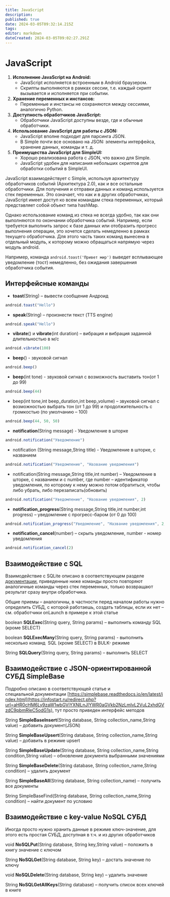 ```yaml
---
title: JavaScript
description: 
published: true
date: 2024-03-05T09:32:14.215Z
tags: 
editor: markdown
dateCreated: 2024-03-05T09:02:27.291Z
---
```


# JavaScript
1. **Исполнение JavaScript на Android:**
	- JavaScript исполняется встроенным в Android браузером.
	- Скрипты выполняются в рамках сессии, т.е. каждый скрипт вызывается и исполняется при событии.
1. **Хранение переменных и инстансов:**
    - Переменные и инстансы не сохраняются между сессиями, аналогично Python.
3. **Доступность обработчиков JavaScript:**
    - Обработчики JavaScript доступны везде, где и обычные обработчики.
4. **Использование JavaScript для работы с JSON:**
    - JavaScript вполне подходит для парсинга JSON.
    - В Simple почти все основано на JSON: элементы интерфейса, хранение данных, команды и т. д.
5. **Преимущества JavaScript для SimpleUI:**
    - Хорошо реализована работа с JSON, что важно для Simple.
    - JavaScript удобен для написания небольших скриптов для обработки событий в SimpleUI.

JavaScript взаимодействует с Simple, используя архитектуру обработчиков событий (Архитектура 2.0), как и все остальные обработчики. Для получения и отправки данных и команд используется стек переменных. Это означает, что как и в других обработчиках, JavaScript имеет доступ ко всем командам стека переменных, который представляет собой объект типа hashMap.

Однако использование команд из стека не всегда удобно, так как они выполняются по окончании обработчика событий. Например, если требуется выполнить запрос к базе данных или отобразить прогресс выполнения операции, это хочется сделать немедленно в рамках текущего обработчика. Для этого часть таких команд вынесена в отдельный модуль, к которому можно обращаться напрямую через модуль android.

Например, команда 
```android.toast('Привет мир')```
выведет всплывающее уведомление (тост) немедленно, без ожидания завершения обработчика события.
## Интерфейсные команды
- **toast**(String) – вывести сообщение Андроид 
```JavaScript
android.toast("Hello")
```
- **speak**(String) – произнести текст (TTS engine)
```JavaScript
android.speak("Hello")
```
- **vibrate**() и **vibrate**(int duration) – вибрация и вибрация заданной длительностью в м/с
```JavaScript
android.vibrate(100)
```
- **beep**() - звуковой сигнал
```JavaScript
android.beep()
```
- **beep**(int tone) - звуковой сигнал с возможность выставить тон(от 1 до 99)
```JavaScript
android.beep(44)
```
- beep(int tone,int beep_duration,int beep_volume) – звуковой сигнал с возможностью выбрать тон (от 1 до 99) и продолжительность с громкостью (по умолчанию – 100)
```JavaScript
android.beep(44, 50, 50)
```
- **notification**(String message) - Уведомление в шторке 
```JavaScript
android.notification("Уведомление")
```
- notification (String message,String title)  - Уведомление в шторке, с названием
```JavaScript
android.notification("Уведомление", "Название уведомления")
```
- notification(String message,String title,int number) – Уведомление в шторке, с названием и с number, где number – идентификатор уведомления, по которому к нему можно потом обратиться, чтобы либо убрать, либо перезаписать(обновить)
```JavaScript
android.notification("Уведомление", "Название уведомления", 2)
```
- **notification_progress**(String message,String title,int number,int progress) – уведомление с прогресс-баром (от 0 до 100)
```JavaScript
android.notification_progress("Уведомление", "Название уведомления", 2, 54)
```
- **notification_cancel**(number) – скрыть уведомление, number - номер уведомления
```JavaScript
android.notification_cancel(2)
```
## Взаимодействие с SQL

Взаимодействие с SQLite описано в соответствующем разделе [документации](./DataStorage/SQL), приведенные ниже команды просто повторяют аналогичные команды через стек переменных, только возвращают результат сразу внутри обработчика.

Общие приемы – аналогичны, в частности перед началом работы нужно определить СУБД, с которой работаешь, создать таблицы, если их нет – см. обработчики onLaunch в примере к этой статье

boolean **SQLExec**(String query, String params) – выполнить команду SQL (кроме SELECT)

boolean **SQLExecMany**(String query, String params) - выполнить несколько команд  SQL (кроме SELECT) в BULK- режиме

String **SQLQuery**(String query, String params) – выполнить SELECT

## Взаимодействие с JSON-ориентированной СУБД SimpleBase

Подробно описано в соответствующей статье и специальной документации [https://simplebase.readthedocs.io/en/latest/index.html](https://infostart.ru/redirect.php?url=aHR0cHM6Ly9zaW1wbGViYXNlLnJlYWR0aGVkb2NzLmlvL2VuL2xhdGVzdC9pbmRleC5odG1s), тут просто приведен интерфейс методов

String **SimpleBaseInsert**(String database, String collection_name,String value) – добавить документ(JSON)

String **SimpleBaseUpsert**(String database, String collection_name,String value) – добавить в режиме upsert

String **SimpleBaseUpdate**(String database, String collection_name,String condition,String value) – обновление документа выбранными значениями

String **SimpleBaseDelete**(String database, String collection_name,String condition) – удалить документ

String **SimpleBaseAll**(String database, String collection_name) – получить все документы

String SimpleBaseFind(String database, String collection_name,String condition) – найти документ по условию

## Взаимодействие с key-value NoSQL СУБД  
Иногда просто нужно хранить данные в режиме ключ-значение, для этого есть простая СУБД, доступная в т.ч. и из других обработчиков

void **NoSQLPut**(String database, String key,String value) – положить в книгу значение с ключом

String **NoSQLGet**(String database, String key) – достать значение по ключу

void **NoSQLDelete**(String database, String key) – удалить значение

String **NoSQLGetAllKeys**(String database) – получить список всех ключей в книге